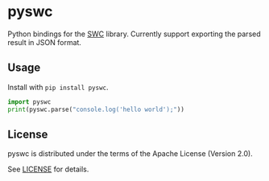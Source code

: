 # pyswc

Python bindings for the [SWC](https://github.com/swc-project/swc) library. Currently support exporting the parsed result in JSON format.

## Usage

Install with `pip install pyswc`.

```python
import pyswc
print(pyswc.parse("console.log('hello world');"))
```

## License

pyswc is distributed under the terms of the Apache License (Version 2.0).

See [LICENSE](LICENSE) for details.
